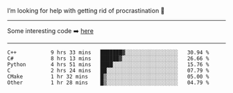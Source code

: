 I’m looking for help with getting rid of procrastination 🤔

-----

Some interesting code :arrow_right: [here](https://github.com/zhen8838/playground)

-----

<!--START_SECTION:waka-->

```text
C++           9 hrs 33 mins   ███████▓░░░░░░░░░░░░░░░░░   30.94 %
C#            8 hrs 13 mins   ██████▓░░░░░░░░░░░░░░░░░░   26.66 %
Python        4 hrs 51 mins   ████░░░░░░░░░░░░░░░░░░░░░   15.76 %
C             2 hrs 24 mins   ██░░░░░░░░░░░░░░░░░░░░░░░   07.79 %
CMake         1 hr 32 mins    █▒░░░░░░░░░░░░░░░░░░░░░░░   05.00 %
Other         1 hr 28 mins    █▒░░░░░░░░░░░░░░░░░░░░░░░   04.79 %
```

<!--END_SECTION:waka-->

<!--
**zhen8838/zhen8838** is a ✨ _special_ ✨ repository because its `README.md` (this file) appears on your GitHub profile.

Here are some ideas to get you started:

- 🔭 I’m currently working on ...
- 🌱 I’m currently learning ...
- 👯 I’m looking to collaborate on ...
 ...
- 💬 Ask me about ...
- 📫 How to reach me: ...
- 😄 Pronouns: ...
- ⚡ Fun fact: ...
-->
